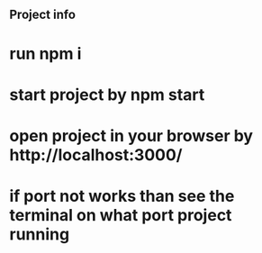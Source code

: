 ## Project info

# run npm i
# start project by npm start
# open project in your browser by http://localhost:3000/
# if port not works than see the terminal on what port project running